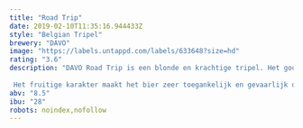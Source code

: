 ```yaml
---
title: "Road Trip"
date: 2019-02-10T11:35:16.944433Z
style: "Belgian Tripel"
brewery: "DAVO"
image: "https://labels.untappd.com/labels/633648?size=hd"
rating: "3.6"
description: "DAVO Road Trip is een blonde en krachtige tripel. Het goudgele bier is zoet en verwarmend door het stevige alcoholpercentage.   Het fruitige karakter maakt het bier zeer toegankelijk en gevaarlijk doordrinkbaar!"
abv: "8.5"
ibu: "28"
robots: noindex,nofollow
---
```

